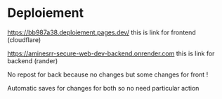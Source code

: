 # Deploiement

https://bb987a38.deploiement.pages.dev/ this is link for frontend (cloudflare)

https://aminesrr-secure-web-dev-backend.onrender.com this is link for backend (rander)

No repost for back because no changes but some changes for front !

Automatic saves for changes for both so no need particular action 
